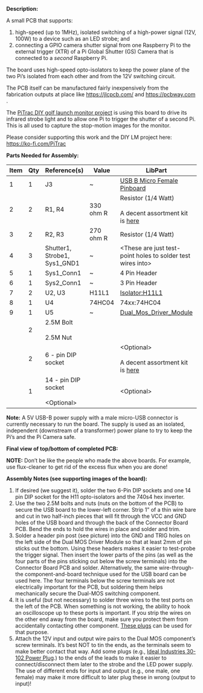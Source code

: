 **Description:**

A small PCB that supports:

1. high-speed (up to 1MHz), isolated switching of a high-power signal (12V, 100W) to a device such as an LED strobe; and
2. connecting a GPIO camera shutter signal from one Raspberry Pi to the external trigger (XTR) of a Pi Global Shutter (GS) Camera that is connected to a _second_ Raspberry Pi.

The board uses high-speed opto-isolators to keep the power plane of the two Pi’s isolated from each other and from the 12V switching circuit.

The PCB itself can be manufactured fairly inexpensively from the fabrication outputs at place like <https://jlcpcb.com/> and <https://pcbway.com> .

The [PiTrac DIY golf launch monitor project](https://hackaday.io/project/195042-diy-golf-launch-monitor) is using this board to drive its infrared strobe light and to allow one Pi to trigger the shutter of a second Pi. This is all used to capture the stop-motion images for the monitor.

Please consider supporting this work and the DIY LM project here: <https://ko-fi.com/PiTrac>  

**Parts Needed for Assembly:**

| **Item** | **Qty** | **Reference(s)** | **Value** | **LibPart** | **Footprint / Details** |
| --- | --- | --- | --- | --- | --- |
| 1   | 1   | J3  | ~   | [USB B Micro Female Pinboard](https://www.amazon.com/Pinboard-MELIFE-Interface-Adapter-Breakout/dp/B07W6T97HZ/ref=sr_1_1?crid=1KITM9DEDEQMA&dib=eyJ2IjoiMSJ9.fGuXBUJw1cZvJFMJklJhkSh4wNEQKdwHnb94uj1k7QTRfzEl71vaSvgkvNQ0aqipm8Ua3bK7zTYznxLIBgNAD4XJGFw08Mivt69vXxTpzaH_qrzlbYL8n7s_uwWCz7OMd4BUwKb8m4OW2InoWsrjHJH9RNJImM2AJTL0pbrro1OPdtfIv6AMsSSx1s9T9YNZyzrvz_o5B1rXAK7BsCBoX6edEQggz2toWMxzcdXa3PJ-cSoZUAo8mb6lIgYGhKnPElFTuXkOqoh-kAGtKJSqudp3cwFBwl2wzeDo9ioWl7U.VxdrpEbIBjzibUhD8wjWdpWVrk3AT8vYemC8ZQVRUQA&dib_tag=se&keywords=10pcs+Female+Micro+USB+to+DIP+5-Pin+Pinboard%2C+2.54mm+Micro+USB+Type+Interface+Power+Adapter+Board+5V+Breakout+Module&qid=1732903628&s=electronics&sprefix=10pcs+female+micro+usb+to+dip+5-pin+pinboard%2C+2.54mm+micro+usb+type+interface+power+adapter+board+5v+breakout+module%2Celectronics%2C173&sr=1-1) | The included pin headers can be used for the parts below |
| 2   | 2   | R1, R4 | 330 ohm R | Resistor (1/4 Watt)<br><br>A decent assortment kit is [here](https://www.amazon.com/gp/product/B003UC4FSS/ref=ppx_yo_dt_b_search_asin_title?ie=UTF8&psc=1) | Resistor_THT:R_Axial_DIN0207_L6.3mm_D2.5mm_P10.16mm_Horizontal |
| 3   | 2   | R2, R3 | 270 ohm R | Resistor (1/4 Watt)| Resistor_THT:R_Axial_DIN0207_L6.3mm_D2.5mm_P10.16mm_Horizontal |
| 4   | 3   | Shutter1, Strobe1, Sys1_GND1 | ~   | &lt;These are just test-point holes to solder test wires into&gt; | TestPoint:TestPoint_THTPad_2.5x2.5mm_Drill1.2mm |
| 5   | 1   | Sys1_Conn1 | ~   | 4 Pin Header | Connector_PinHeader_2.54mm:PinHeader_1x04_P2.54mm_Vertical |
| 6   | 1   | Sys2_Conn1 | ~   | 3 Pin Header | Connector_PinHeader_2.54mm:PinHeader_1x03_P2.54mm_Vertical |
| 7   | 2   | U2, U3 | H11L1 | [Isolator:H11L1](https://www.amazon.com/dp/B09KM2BJCF?ref_=pe_386300_442618370_TE_sc_as_ri_0) | Package_DIP:DIP-6_W7.62mm |
| 8   | 1   | U4  | 74HC04 | 74xx:74HC04 | Package_DIP:DIP-14_W7.62mm_Socket |
| 9   | 1   | U5  | ~   | [Dual_Mos_Driver_Module](https://www.amazon.com/Anmbest-High-Power-Adjustment-Electronic-Brightness/dp/B07NWD8W26/ref=sims_dp_d_dex_ai_speed_loc_mtl_v5_t1_d_sccl_2_1/132-9837543-1351009?pd_rd_w=xeol9&content-id=amzn1.sym.281550a9-05fa-4fa0-a033-b1923adca8ef&pf_rd_p=281550a9-05fa-4fa0-a033-b1923adca8ef&pf_rd_r=WXGFBGSTH336WSAYW2XQ&pd_rd_wg=SokZb&pd_rd_r=2d219084-db5a-41cc-b5d7-b01ed55844ec&pd_rd_i=B07NWD8W26&th=1) | Verdant_Custom_Footprint_Library:PCB Dual MOS Driver Module |
|     | 2   | 2.5M Bolt<br><br>2.5M Nut |     |     | These help mechanically tie down the USB-B power connector to the board |
|     | 2   | 6 - pin DIP socket |     | &lt;Optional&gt;<br><br>A decent assortment kit is [here](https://www.amazon.com/dp/B01GOLSUAU?ref=ppx_yo2ov_dt_b_fed_asin_title) | The opto-isolators and the hex inverter chip are the most likely to be blown up or injured by solder over-temps.  So best to put them in sockets. |
|     | 1   | 14 - pin DIP socket<br><br>&lt;Optional&gt; |     | &lt;Optional&gt; |     |

**Note:** A 5V USB-B power supply with a male micro-USB connector is currently necessary to run the board. The supply is used as an isolated, independent (downstream of a transformer) power plane to try to keep the Pi’s and the Pi Camera safe.

**Final view of top/bottom of completed PCB:**

**NOTE:** Don’t be like the people who made the above boards. For example, use flux-cleaner to get rid of the excess flux when you are done!

**Assembly Notes (see supporting images of the board):**

1. If desired (we suggest it), solder the two 6-Pin DIP sockets and one 14 pin DIP socket for the H11 opto-isolators and the 740s4 hex inverter.
2. Use the two 2.5M bolts and nuts (nuts on the bottom of the PCB) to secure the USB board to the lower-left corner. Strip 1” of a thin wire bare and cut in two half-inch pieces that will fit through the VCC and GND holes of the USB board and through the back of the Connector Board PCB. Bend the ends to hold the wires in place and solder and trim.
3. Solder a header pin post (see picture) into the GND and TRIG holes on the left side of the Dual MOS Driver Module so that at least 2mm of pin sticks out the bottom. Using these headers makes it easier to test-probe the trigger signal. Then insert the lower parts of the pins (as well as the four parts of the pins sticking out below the screw terminals) into the Connector Board PCB and solder. Alternatively, the same wire-through-the component-and-board technique used for the USB board can be used here. The four terminals below the screw terminals are not electrically important for the PCB, but soldering them helps mechanically secure the Dual-MOS switching component.
4. It is useful (but not necessary) to solder three wires to the test ports on the left of the PCB. When something is not working, the ability to hook an oscilloscope up to these ports is important. If you strip the wires on the other end away from the board, make sure you protect them from accidentally contacting other component. [These plugs](https://github.com/jamespilgrim/Wire-end-Plug) can be used for that purpose.
5. Attach the 12V input and output wire pairs to the Dual MOS component’s screw terminals. It’s best NOT to tin the ends, as the terminals seem to make better contact that way. Add some plugs (e.g.,  [Ideal Industries 30-102 Power Plug](https://www.amazon.com/Ideal-Industries-30-102-Power-72427/dp/B01LYF1WV9/ref=sr_1_10?crid=35QTOVMFFT8MM&dib=eyJ2IjoiMSJ9.E2lbqLFKVG_hmleCqoMKymmILpx7xHQqbjKLlS_O8biic815YLA-1NACjC7tLtjM1exKso1Yz_65dH1SEbMni2IVp4idBpijPJhdQ_dqc_jCaEmkTbkPx0xoOe5u_wFYZDU-708_oXsrAmTNBXO-a2iAVH3lMZzeo9MZ6zFEO29IgxN_2m_0GrCkWTMORn0iifYao1peHnHenuPGSKCOTzvpolrumaoD-CkeZ5nvs29wAsiRDyq-Yq2K7tfmSzrQslG_ZpLzrx5-9GZQe55ktJDEK1bqKpEjHi-F_Lg1tuk.lAcQi1tp-upRzLoq8eleSXFSf1Vet_Xild25OSMBkYI&dib_tag=se&keywords=ideal+power+plug&qid=1732650183&sprefix=ideal+power+plug%2Caps%2C174&sr=8-10).) to the ends of the leads to make it easier to connect/disconnect them later to the strobe and the LED power supply. The use of different ends for input and output (e.g., one male, one female) may make it more difficult to later plug these in wrong (output to input)!